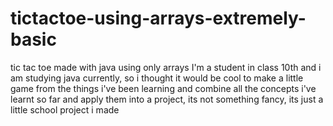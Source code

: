 # tictactoe-using-arrays-extremely-basic
tic tac toe made with java using only arrays
 I'm a student in class 10th and i am studying java currently, so i thought it would be cool to make a little game from the things i've been learning and combine all the concepts i've learnt so far and apply them into a project, its not something fancy, its just a little school project i made
